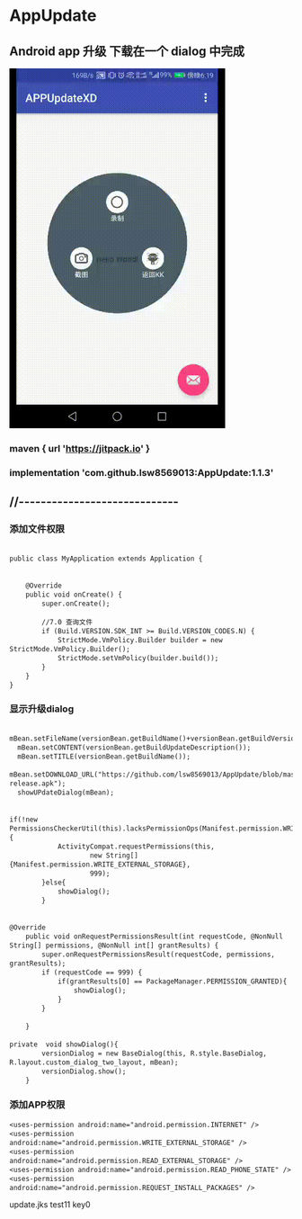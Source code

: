 # AppUpdate 

## Android app 升级 下载在一个 dialog  中完成

![image](https://github.com/lsw8569013/AppUpdate/blob/master/20180802_181902.gif ) 


### maven { url 'https://jitpack.io' }

### implementation 'com.github.lsw8569013:AppUpdate:1.1.3'

## //-----------------------------

### 添加文件权限 

```

public class MyApplication extends Application {


    @Override
    public void onCreate() {
        super.onCreate();

        //7.0 查询文件
        if (Build.VERSION.SDK_INT >= Build.VERSION_CODES.N) {
            StrictMode.VmPolicy.Builder builder = new StrictMode.VmPolicy.Builder();
            StrictMode.setVmPolicy(builder.build());
        }
    }
}
```

### 显示升级dialog

```
  mBean.setFileName(versionBean.getBuildName()+versionBean.getBuildVersion());
  mBean.setCONTENT(versionBean.getBuildUpdateDescription());
  mBean.setTITLE(versionBean.getBuildName());
  mBean.setDOWNLOAD_URL("https://github.com/lsw8569013/AppUpdate/blob/master/app-release.apk");
  showUPdateDialog(mBean);


if(!new PermissionsCheckerUtil(this).lacksPermissionOps(Manifest.permission.WRITE_EXTERNAL_STORAGE)){
            ActivityCompat.requestPermissions(this,
                    new String[]{Manifest.permission.WRITE_EXTERNAL_STORAGE},
                    999);
        }else{
            showDialog();
        }


@Override
    public void onRequestPermissionsResult(int requestCode, @NonNull String[] permissions, @NonNull int[] grantResults) {
        super.onRequestPermissionsResult(requestCode, permissions, grantResults);
        if (requestCode == 999) {
            if(grantResults[0] == PackageManager.PERMISSION_GRANTED){
                showDialog();
            }
        }

    }

private  void showDialog(){
        versionDialog = new BaseDialog(this, R.style.BaseDialog, R.layout.custom_dialog_two_layout, mBean);
        versionDialog.show();
    }

```

### 添加APP权限

    <uses-permission android:name="android.permission.INTERNET" />
    <uses-permission android:name="android.permission.WRITE_EXTERNAL_STORAGE" />
    <uses-permission android:name="android.permission.READ_EXTERNAL_STORAGE" />
    <uses-permission android:name="android.permission.READ_PHONE_STATE" />
    <uses-permission android:name="android.permission.REQUEST_INSTALL_PACKAGES" />


update.jks
test11
key0